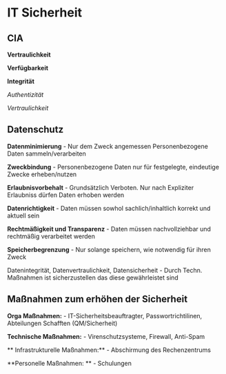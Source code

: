 # IT Sicherheit

## CIA
**Vertraulichkeit**

**Verfügbarkeit**

**Integrität**

*Authentizität*

*Vertraulichkeit*

## Datenschutz
**Datenminimierung** - Nur dem Zweck angemessen Personenbezogene Daten sammeln/verarbeiten

**Zweckbindung** - Personenbezogene Daten nur für festgelegte, eindeutige Zwecke erheben/nutzen

**Erlaubnisvorbehalt** - Grundsätzlich Verboten. Nur nach Expliziter Erlaubniss dürfen Daten erhoben werden

**Datenrichtigkeit** - Daten müssen sowhol sachlich/inhaltlich korrekt und aktuell sein

**Rechtmäßigkeit und Transparenz** - Daten müssen nachvollziehbar und rechtmäßig verarbeitet werden

**Speicherbegrenzung** - Nur solange speichern, wie notwendig für ihren Zweck

Datenintegrität, Datenvertraulichkeit, Datensicherheit - Durch Techn. Maßnahmen ist sicherzustellen das diese gewährleistet sind

## Maßnahmen zum erhöhen der Sicherheit
**Orga Maßnahmen:** - IT-Sicherheitsbeauftragter, Passwortrichtilinen, Abteilungen Schafften (QM/Sicherheit)

**Technische Maßnahmen:** - Virenschutzsysteme, Firewall, Anti-Spam

** Infrastrukturelle Maßnahmen:** - Abschirmung des Rechenzentrums

**Personelle Maßnahmen: ** - Schulungen

